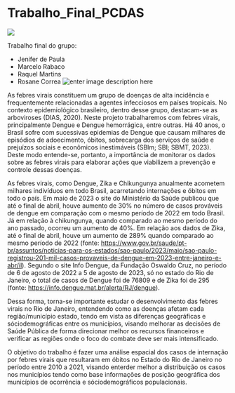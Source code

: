 # Trabalho_Final_PCDAS
<img  src="https://github.com/bigdata-icict/ETL-Dataiku-DSS/raw/master/tutoriais/pcdas_1.5.png">

Trabalho final do grupo: 
 - Jenifer de Paula
 - Marcelo Rabaco
 - Raquel Martins   
 - Rosane Correa
 ![enter image description here](https://static.poder360.com.br/2022/01/aedes-848x477.jpg)

As febres virais constituem um grupo de doenças de alta incidência e frequentemente relacionadas a agentes infecciosos em países tropicais. No contexto epidemiológico brasileiro, dentro desse grupo, destacam-se as arboviroses (DIAS, 2020). Neste projeto trabalharemos com febres virais, principalmente Dengue e Dengue hemorrágica, entre outras. Há 40 anos, o Brasil sofre com sucessivas epidemias de Dengue que causam milhares de episódios de adoecimento, óbitos, sobrecarga dos serviços de saúde e prejuízos sociais e econômicos inestimáveis (SBIm; SBI; SBMT, 2023). Deste modo entende-se, portanto, a importância de monitorar os dados sobre as febres virais para elaborar ações que viabilizem a prevenção e controle dessas doenças.

As febres virais, como Dengue, Zika e Chikungunya anualmente acometem milhares indivíduos em todo Brasil, acarretando internações e óbitos em todo o país. Em maio de 2023 o site do Ministério da Saúde publicou que até o final de abril, houve aumento de 30% no número de casos prováveis de dengue em comparação com o mesmo período de 2022 em todo Brasil. Já em relação à chikungunya, quando comparado ao mesmo período do ano passado, ocorreu um aumento de 40%. Em relação aos dados de Zika, até o final de abril, houve um aumento de 289% quando comparado ao mesmo período de 2022 (fonte: https://www.gov.br/saude/pt-br/assuntos/noticias-para-os-estados/sao-paulo/2023/maio/sao-paulo-registrou-201-mil-casos-provaveis-de-dengue-em-2023-entre-janeiro-e-abr/il). Segundo o site Info Dengue, da Fundação Oswaldo Cruz, no período de  6 de agosto de 2022 a 5 de agosto de 2023, só no estado do Rio de Janeiro, o total de casos de Dengue foi de 76809 e de Zika foi de 295 (fonte: https://info.dengue.mat.br/alerta/RJ/dengue).

Dessa forma, torna-se importante estudar o desenvolvimento das febres virais no Rio de Janeiro, entendendo como as doenças afetam cada região/município estado, tendo em vista as diferenças geográficas e sóciodemográficas entre os municípios, visando melhorar as decisões de Saúde Pública de forma direcionar melhor os recursos financeiros e verificar as regiões onde o foco do combate deve ser mais intensificado.

O objetivo do trabalho é fazer uma análise espacial dos casos de internação por febres virais que resultaram em óbitos no Estado do Rio de Janeiro no período entre 2010 a 2021, visando enterder melhor a distribuição os casos nos municípios tendo como base informações de posição geográfica dos municípios de ocorrência e sóciodemográficos populacionais.
